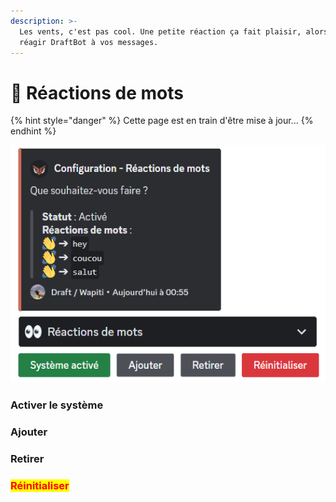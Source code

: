 ```yaml
---
description: >-
  Les vents, c'est pas cool. Une petite réaction ça fait plaisir, alors faites
  réagir DraftBot à vos messages.
---
```


# 👀 Réactions de mots

{% hint style="danger" %}
Cette page est en train d'être mise à jour...
{% endhint %}

![](<../../.gitbook/assets/wordreact/view.png>)

### Activer le système



### Ajouter



### Retirer



### <mark style="color:red;">Réinitialiser</mark>
